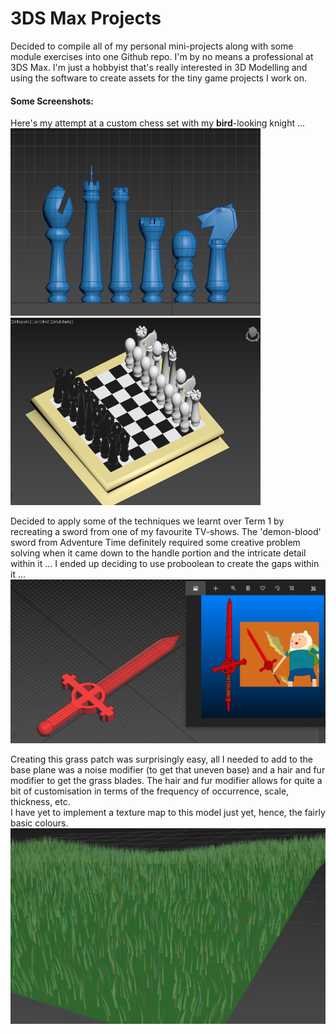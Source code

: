 # 3DS Max Projects
Decided to compile all of my personal mini-projects along with some module exercises into one Github repo. I'm by no means a professional at 3DS Max. I'm just a hobbyist that's really interested in 3D Modelling and using the software to create assets for the tiny game projects I work on.

#### Some Screenshots:
Here's my attempt at a custom chess set with my **bird**-looking knight ...  
<img src="https://github.com/Hannah-Ashna/3DS-Max-Projects/blob/main/Screenshots/ChessSet.png" width="400" height="300">
<img src="https://github.com/Hannah-Ashna/3DS-Max-Projects/blob/main/Screenshots/ChessSet2.png" width="400" height="300">

Decided to apply some of the techniques we learnt over Term 1 by recreating a sword from one of my favourite TV-shows. The 'demon-blood' sword from Adventure Time definitely required some creative problem solving when it came down to the handle portion and the intricate detail within it ... I ended up deciding to use proboolean to create the gaps within it ...
![Image](https://github.com/Hannah-Ashna/3DS-Max-Projects/blob/main/Screenshots/AdventureTimeSword.png)


Creating this grass patch was surprisingly easy, all I needed to add to the base plane was a noise modifier (to get that uneven base) and a hair and fur modifier to get the grass blades. The hair and fur modifier allows for quite a bit of customisation in terms of the frequency of occurrence, scale, thickness, etc.   
I have yet to implement a texture map to this model just yet, hence, the fairly basic colours.
![Image](https://github.com/Hannah-Ashna/3DS-Max-Projects/blob/main/Screenshots/GrassPatch.png)
